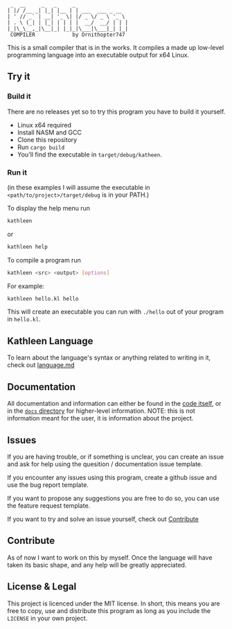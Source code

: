 ```
 _  __     _   _     _
| |/ /__ _| |_| |__ | | ___  ___ _ __
| ' // _` | __| '_ \| |/ _ \/ _ \ '_ \
| . \ (_| | |_| | | | |  __/  __/ | | |
|_|\_\__,_|\__|_| |_|_|\___|\___|_| |_|
 COMPILER            by Ornithopter747
```
<div aria-label="Ornit's compiler"><p aria-hidden="true"></p></div> <!-- This is for screen readers -->

This is a small compiler that is in the works. It compiles a made up low-level programming language into an executable output for x64 Linux.

## Try it

### Build it

There are no releases yet so to try this program you have to build it yourself.
- Linux x64 required
- Install NASM and GCC
- Clone this repository
- Run `cargo build`
- You'll find the executable in `target/debug/katheen`.

### Run it

(in these examples I will assume the executable in `<path/to/project>/target/debug` is in your PATH.)

To display the help menu run
```sh
kathleen
```
or
```sh
kathleen help
```
To compile a program run
```sh
kathleen <src> <output> [options]
```
For example:
```sh
kathleen hello.kl hello
```
This will create an executable you can run with `./hello` out of your program in `hello.kl`.

## Kathleen Language

To learn about the language's syntax or anything related to writing in it, check out [language.md](docs/language.md)

## Documentation

All documentation and information can either be found in the [code itself](src/main.rs), or in the [`docs` directory](/docs/) for higher-level information. NOTE: this is not information meant for the user, it is information about the project.

## Issues

If you are having trouble, or if something is unclear, you can create an issue and ask for help using the quesition / documentation issue template.

If you encounter any issues using this program, create a github issue and use the bug report template.

If you want to propose any suggestions you are free to do so, you can use the feature request template.

If you want to try and solve an issue yourself, check out [Contribute](##contribute)

## Contribute

As of now I want to work on this by myself. Once the language will have taken its basic shape, and any help will be greatly appreciated.

## License & Legal

This project is licenced under the MIT license. In short, this means you are free to copy, use and distribute this program as long as you include the `LICENSE` in your own project.
